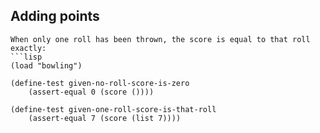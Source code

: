 ## Adding points

```
When only one roll has been thrown, the score is equal to that roll exactly:
```lisp
(load "bowling")

(define-test given-no-roll-score-is-zero
    (assert-equal 0 (score ())))

(define-test given-one-roll-score-is-that-roll
    (assert-equal 7 (score (list 7))))
```
